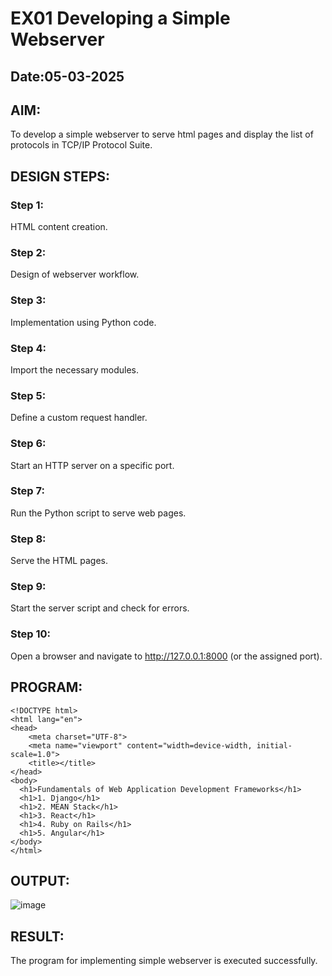 # EX01 Developing a Simple Webserver
## Date:05-03-2025

## AIM:
To develop a simple webserver to serve html pages and display the list of protocols in TCP/IP Protocol Suite.

## DESIGN STEPS:
### Step 1: 
HTML content creation.

### Step 2:
Design of webserver workflow.

### Step 3:
Implementation using Python code.

### Step 4:
Import the necessary modules.

### Step 5:
Define a custom request handler.

### Step 6:
Start an HTTP server on a specific port.

### Step 7:
Run the Python script to serve web pages.

### Step 8:
Serve the HTML pages.

### Step 9:
Start the server script and check for errors.

### Step 10:
Open a browser and navigate to http://127.0.0.1:8000 (or the assigned port).

## PROGRAM:
```
<!DOCTYPE html>
<html lang="en">
<head>
    <meta charset="UTF-8">
    <meta name="viewport" content="width=device-width, initial-scale=1.0">
    <title></title>
</head>
<body>
  <h1>Fundamentals of Web Application Development Frameworks</h1>
  <h1>1. Django</h1>
  <h1>2. MEAN Stack</h1>
  <h1>3. React</h1>
  <h1>4. Ruby on Rails</h1>
  <h1>5. Angular</h1>
</body>
</html>
```
## OUTPUT:
![image](https://github.com/user-attachments/assets/e55985cf-1e4b-49ec-a0ed-e20a8fb91c57)


## RESULT:
The program for implementing simple webserver is executed successfully.
